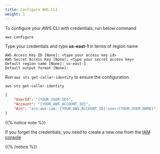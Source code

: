 ```yaml
---
title: Configure AWS CLI
weight: 1
---
```


To configure your AWS CLI with credentials, run below command

```sh
aws configure
```

Type your credentials and type **us-east-1** in terms of region name

```
AWS Access Key ID [None]: <type your access key id> 
AWS Secret Access Key [None]: <type your secret access key> 
Default region name [None]: us-east-1
Default output format [None]:
```

Run `aws sts get-caller-identity` to ensure the configuration.

```sh
aws sts get-caller-identity
```


```json
{
    "UserId": "{YOUR_USER_ID}",
    "Account": "{YOUR_AWS_ACCOUNT_ID}",
    "Arn": "arn:aws:iam::{YOUR_AWS_ACCOUNT_ID}:user/{YOUR_USER_NAME}"
}
```


{{% notice note %}}

If you forget the credentials, you need to create a new one from the [IAM console](https://console.aws.amazon.com/iam/home?region=us-east-1)

{{% /notice %}} 


